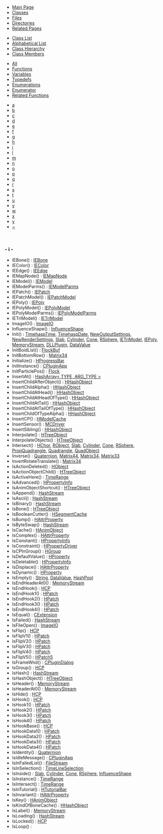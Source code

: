 <div class="tabs">

- [Main Page](index.md)
- <span id="current">[Classes](annotated.md)</span>
- [Files](files.md)
- [Directories](dirs.md)
- [Related Pages](pages.md)

</div>

<div class="tabs">

- [Class List](annotated.md)
- [Alphabetical List](classes.md)
- [Class Hierarchy](hierarchy.md)
- <span id="current">[Class Members](functions.md)</span>

</div>

<div class="tabs">

- [All](functions.md)
- <span id="current">[Functions](functions_func.md)</span>
- [Variables](functions_vars.md)
- [Typedefs](functions_type.md)
- [Enumerations](functions_enum.md)
- [Enumerator](functions_eval.md)
- [Related Functions](functions_rela.md)

</div>

<div class="tabs">

- [a](functions_func.md#index_a)
- [b](functions_func_0x62.md#index_b)
- [c](functions_func_0x63.md#index_c)
- [d](functions_func_0x64.md#index_d)
- [e](functions_func_0x65.md#index_e)
- [f](functions_func_0x66.md#index_f)
- [g](functions_func_0x67.md#index_g)
- [h](functions_func_0x68.md#index_h)
- <span id="current">[i](functions_func_0x69.md#index_i)</span>
- [l](functions_func_0x6c.md#index_l)
- [m](functions_func_0x6d.md#index_m)
- [n](functions_func_0x6e.md#index_n)
- [o](functions_func_0x6f.md#index_o)
- [p](functions_func_0x70.md#index_p)
- [q](functions_func_0x71.md#index_q)
- [r](functions_func_0x72.md#index_r)
- [s](functions_func_0x73.md#index_s)
- [t](functions_func_0x74.md#index_t)
- [u](functions_func_0x75.md#index_u)
- [v](functions_func_0x76.md#index_v)
- [w](functions_func_0x77.md#index_w)
- [x](functions_func_0x78.md#index_x)
- [y](functions_func_0x79.md#index_y)
- [~](functions_func_0x7e.md#index_~)

</div>

 

### <span id="index_i" class="anchor">- i -</span>

- IEBone() : <a href="classIEBone.md#cfa37a1a1c112db25f4ea32820c67834" class="el">IEBone</a>
- IEColor() : <a href="classIEColor.md#6a27992c81b3477b3a53bbb5bfd85eb4" class="el">IEColor</a>
- IEEdge() : <a href="classIEEdge.md#025b09007c6bdf00537be4c30b69283a" class="el">IEEdge</a>
- IEMapNode() : <a href="classIEMapNode.md#9f60677f2a266e79213a2297ac81af61" class="el">IEMapNode</a>
- IEModel() : <a href="classIEModel.md#1704f215522a4e3eb2f01e42bf22dcda" class="el">IEModel</a>
- IEModelParms() : <a href="classIEModelParms.md#fd53358f6dac46df3e2ce61d71ac96ba" class="el">IEModelParms</a>
- IEPatch() : <a href="classIEPatch.md#4d88c9081008df8c35fa46f5145ab8e8" class="el">IEPatch</a>
- IEPatchModel() : <a href="classIEPatchModel.md#1ef474e43a89fc9733a677d6e8b71b8b" class="el">IEPatchModel</a>
- IEPoly() : <a href="classIEPoly.md#e5c58507d0ab47d1d8ac126feffbfcdf" class="el">IEPoly</a>
- IEPolyModel() : <a href="classIEPolyModel.md#6c618a2d7941968b36a72acaae63fb1f" class="el">IEPolyModel</a>
- IEPolyModelParms() : <a href="classIEPolyModelParms.md#2ace6165b7f068d27c88b73edc852f8a" class="el">IEPolyModelParms</a>
- IETriModel() : <a href="classIETriModel.md#ef8ab89b66164ca474734b0670ffadd7" class="el">IETriModel</a>
- ImageIO() : <a href="classImageIO.md#cc318a80070b22d3f1c1d4b84658d602" class="el">ImageIO</a>
- InfluenceShape() : <a href="classInfluenceShape.md#69c0e794ea931eadcfa6bd26a668bfce" class="el">InfluenceShape</a>
- Init() : <a href="classTimehaspTime.md#f3f16eb5859d3bf642e6beb88534d012" class="el">TimehaspTime</a>, <a href="classTimehaspDate.md#f3f16eb5859d3bf642e6beb88534d012" class="el">TimehaspDate</a>, <a href="classNewOutputSettings.md#82357f0909d7b3f9aaac68bcf9463b65" class="el">NewOutputSettings</a>, <a href="classNewRenderSettings.md#82357f0909d7b3f9aaac68bcf9463b65" class="el">NewRenderSettings</a>, <a href="classSlab.md#4c070b0557b1721beae94ed3acb8db3c" class="el">Slab</a>, <a href="classCylinder.md#4c070b0557b1721beae94ed3acb8db3c" class="el">Cylinder</a>, <a href="classCone.md#f97d7f3970d3dcc1d686cefefb74fd9a" class="el">Cone</a>, <a href="classRSphere.md#edbcb285d8008c27561169c5c06ff29d" class="el">RSphere</a>, <a href="classIETriModel.md#99712cfce3529b5479ca47ea92742879" class="el">IETriModel</a>, <a href="classIEPoly.md#99712cfce3529b5479ca47ea92742879" class="el">IEPoly</a>, <a href="classMemoryStream.md#99712cfce3529b5479ca47ea92742879" class="el">MemoryStream</a>, <a href="classDLLPlugin.md#d95600d5402a0637aac3c6741ad7c0cb" class="el">DLLPlugin</a>, <a href="classDataValue.md#99712cfce3529b5479ca47ea92742879" class="el">DataValue</a>
- InitBoidList() : <a href="classFlockBuf.md#c8c5920f412942d4afff32534e28c8d2" class="el">FlockBuf</a>
- InitBottomRow() : <a href="classMatrix34.md#f0738c4e8f53227f03b0cf659b625304" class="el">Matrix34</a>
- Initialize() : <a href="classHProgressBar.md#7f73ed2f611b1c47451fdf8289c2f4a0" class="el">HProgressBar</a>
- InitInstance() : <a href="classCPluginApp.md#d41588beca51316e47d11b317342e95d" class="el">CPluginApp</a>
- InitParticlePos() : <a href="classFlock.md#869ee02436aa026cfcdb35afba4930e9" class="el">Flock</a>
- InsertAt() : <a href="classHashArray.md#c1a9ad8203baf81261ea98ad62b8fea0" class="el">HashArray&lt; TYPE, ARG_TYPE &gt;</a>
- InsertChildAfterObject() : <a href="classHHashObject.md#a42ade8055e415435caf3aa5b308373b" class="el">HHashObject</a>
- InsertChildAlpha() : <a href="classHHashObject.md#06f1f72c7b32b64359b27695aa63a301" class="el">HHashObject</a>
- InsertChildAtHead() : <a href="classHHashObject.md#47582aa91076a78c11195600c5e7b695" class="el">HHashObject</a>
- InsertChildAtHeadOfType() : <a href="classHHashObject.md#79d9f3da581d6ce06860fb2929ed2c91" class="el">HHashObject</a>
- InsertChildAtTail() : <a href="classHHashObject.md#f2d2000e6260ea8ab06a3f02a584bedc" class="el">HHashObject</a>
- InsertChildAtTailOfType() : <a href="classHHashObject.md#f35eb4f169883fe9880e3f067175f067" class="el">HHashObject</a>
- InsertChildOfTypeAlpha() : <a href="classHHashObject.md#ba2b2332d726c87d6c2c39ac21123a71" class="el">HHashObject</a>
- InsertCP() : <a href="classHModelCache.md#37d91e56daf6f36c331ffd4742b93c2f" class="el">HModelCache</a>
- InsertSensor() : <a href="classMCDriver.md#e5f04ad884e5acf1c2f3693640a0cd06" class="el">MCDriver</a>
- InsertSibling() : <a href="classHHashObject.md#20d5f0165a9679a8d9c3c01d38fbadb6" class="el">HHashObject</a>
- Interpolate() : <a href="classHTreeObject.md#b22bd4e7d4ee16faac11bd67d2b832c2" class="el">HTreeObject</a>
- InterpolateObjects() : <a href="classHTreeObject.md#0dc17c1e3538a6c838d2a8f32b6b5424" class="el">HTreeObject</a>
- Intersect() : <a href="classHChor.md#d4b50a542af8aaafec0643b721168e25" class="el">HChor</a>, <a href="classRObject.md#3a8a40efddd68314bac0f4f5cb5d99fb" class="el">RObject</a>, <a href="classSlab.md#3a8a40efddd68314bac0f4f5cb5d99fb" class="el">Slab</a>, <a href="classCylinder.md#3a8a40efddd68314bac0f4f5cb5d99fb" class="el">Cylinder</a>, <a href="classCone.md#3a8a40efddd68314bac0f4f5cb5d99fb" class="el">Cone</a>, <a href="classRSphere.md#3a8a40efddd68314bac0f4f5cb5d99fb" class="el">RSphere</a>, <a href="classPropQuadrangle.md#ebc1dd006469e892a02410cbfdd1d3ec" class="el">PropQuadrangle</a>, <a href="classQuadrangle.md#ebc1dd006469e892a02410cbfdd1d3ec" class="el">Quadrangle</a>, <a href="classQuadObject.md#c3c898dc00647a45cf30e65c45723946" class="el">QuadObject</a>
- Inverse() : <a href="classQuaternion.md#354fb8938cd1eb77d5dd2df81f85facf" class="el">Quaternion</a>, <a href="classMatrix44.md#354fb8938cd1eb77d5dd2df81f85facf" class="el">Matrix44</a>, <a href="classMatrix34.md#52f76e697bcd441f768d94a75f9af147" class="el">Matrix34</a>, <a href="classMatrix33.md#354fb8938cd1eb77d5dd2df81f85facf" class="el">Matrix33</a>
- InvertRotateTranslate() : <a href="classMatrix34.md#632951364224f535b63ffa8b9c7ed431" class="el">Matrix34</a>
- IsActionDeleted() : <a href="classHObject.md#e83a4dd9d146565313cbd515c3a79817" class="el">HObject</a>
- IsActionObjectChild() : <a href="classHTreeObject.md#0e3e0bf6de9458606f173f745f3eb976" class="el">HTreeObject</a>
- IsActiveHere() : <a href="classTimeRange.md#752df20a22feca5250d9fa17959ca4ed" class="el">TimeRange</a>
- IsAdvanced() : <a href="classHPropertyInfo.md#2f25cde5b7d9a82482357aa4ca89b47e" class="el">HPropertyInfo</a>
- IsAnimObjectShortcut() : <a href="classHTreeObject.md#f747ef35d50e7ed68029953a77a0cf07" class="el">HTreeObject</a>
- IsAppend() : <a href="classHashStream.md#94977e284e49dc050203510b6574c19c" class="el">HashStream</a>
- IsAscii() : <a href="classHashStream.md#626e55657c8d034138ab0337249e1a0c" class="el">HashStream</a>
- IsBinary() : <a href="classHashStream.md#2407b618828aafa3fddf93a9fe6dcb53" class="el">HashStream</a>
- IsBone() : <a href="classHTreeObject.md#5f4a9157eae9a56e90bf06cac20a7f54" class="el">HTreeObject</a>
- IsBooleanCutter() : <a href="classHSegmentCache.md#448c3e85ba706a917d04294f66f8f17f" class="el">HSegmentCache</a>
- IsBump() : <a href="classHAttrProperty.md#babc46110514d463775be8b32e77d9ef" class="el">HAttrProperty</a>
- IsByteSwap() : <a href="classHashStream.md#3b596ce44b575912067e2c5658059b85" class="el">HashStream</a>
- IsCache() : <a href="classHAnimObject.md#9016643866e5d93362934fdb288d911a" class="el">HAnimObject</a>
- IsComplex() : <a href="classHAttrProperty.md#e6c777c8868e6c7b4c1e6e361e605809" class="el">HAttrProperty</a>
- IsConstant() : <a href="classHPropertyInfo.md#8739f2690f2cf3191ffec83d39023a84" class="el">HPropertyInfo</a>
- IsConstraint() : <a href="classHPropertyDriver.md#d731ed98aa0cb2e89c6e73bd86749cf9" class="el">HPropertyDriver</a>
- IsCPInGroup() : <a href="classHGroup.md#84a81eb52575b3658bb96eaae21efb90" class="el">HGroup</a>
- IsDefaultValue() : <a href="classHProperty.md#aa7830eb0ae25a6605210b5545b2c5be" class="el">HProperty</a>
- IsDeletable() : <a href="classHPropertyInfo.md#0084d87c59410a05561124c9b752eee7" class="el">HPropertyInfo</a>
- IsDisplace() : <a href="classHAttrProperty.md#a4d06b7df2141069e22cc9f61ffe7f48" class="el">HAttrProperty</a>
- IsDynamic() : <a href="classHProperty.md#347f1de0b06c6c220a0f05cfb800d4ed" class="el">HProperty</a>
- IsEmpty() : <a href="classString.md#479ebc765d2d240345597ecf68c6cf70" class="el">String</a>, <a href="classDataValue.md#4b60768e769540f6a89151e8189e132a" class="el">DataValue</a>, <a href="classHashPool.md#4b60768e769540f6a89151e8189e132a" class="el">HashPool</a>
- IsEndHeaderAt0() : <a href="classMemoryStream.md#0879fd2cb8a10c0314f03815a9a61341" class="el">MemoryStream</a>
- IsEndHook() : <a href="classHCP.md#406715ac9f4458cfc524451bae23edc4" class="el">HCP</a>
- IsEndHook1() : <a href="classHPatch.md#b3d0473868d3d6ba7b65627c42755a07" class="el">HPatch</a>
- IsEndHook2() : <a href="classHPatch.md#5637a06b270b9e78e2d81ae24a29e91a" class="el">HPatch</a>
- IsEndHook3() : <a href="classHPatch.md#88a857fe7c42248b65cb82fd85af81cb" class="el">HPatch</a>
- IsEndHook4() : <a href="classHPatch.md#f3ae9c0daf2f59393d1a84bff7660084" class="el">HPatch</a>
- IsEqual() : <a href="classCExtension.md#4ed08c5ed2f0a3d8d8079c3e1b359470" class="el">CExtension</a>
- IsFailed() : <a href="classHashStream.md#ad8b70f98e8988393d100775ceef5e78" class="el">HashStream</a>
- IsFileOpen() : <a href="classImageIO.md#b5e02f4aac715fe7eeed4d85e199127d" class="el">ImageIO</a>
- IsFlip() : <a href="classHCP.md#be9e8fdb21cc276285568588a6b3ee79" class="el">HCP</a>
- IsFlipV1() : <a href="classHPatch.md#89217443571ed1bcee4c59db18edeead" class="el">HPatch</a>
- IsFlipV2() : <a href="classHPatch.md#ce226b1a914b434ff9d8133916981511" class="el">HPatch</a>
- IsFlipV3() : <a href="classHPatch.md#42415ca90a11f954418b982e598c3f93" class="el">HPatch</a>
- IsFlipV4() : <a href="classHPatch.md#3a3341c63fc12812cc995ab09a965a81" class="el">HPatch</a>
- IsFlipV5() : <a href="classHPatch5.md#eaa3cea754b6acb01ef4d92329bf9906" class="el">HPatch5</a>
- IsFrameWnd() : <a href="classCPluginDialog.md#0595382a22846971b04899a8f28ddd03" class="el">CPluginDialog</a>
- IsGroup() : <a href="classHCP.md#f79c9a5f3985f7f2051d87055242b1f5" class="el">HCP</a>
- IsHash() : <a href="classHashStream.md#3c6292aa52abee79ecfff30eb76abc52" class="el">HashStream</a>
- IsHashObject() : <a href="classHTreeObject.md#3cc50d1bfcedd6d4c7e0ca9d222acc3c" class="el">HTreeObject</a>
- IsHeader() : <a href="classMemoryStream.md#4fff96ceaef69ef6ff70b1f522abcbb4" class="el">MemoryStream</a>
- IsHeaderAt0() : <a href="classMemoryStream.md#0b2aa7bffc2537ad9036f93c37a92127" class="el">MemoryStream</a>
- IsHide() : <a href="classHCP.md#8f2bb2f0912b79d699a8c2d3d06e2b19" class="el">HCP</a>
- IsHook() : <a href="classHCP.md#279ba4834ab299cfa7f5353cc04ae131" class="el">HCP</a>
- IsHook1() : <a href="classHPatch.md#03cda15f41d0dc8a552345b169678bf5" class="el">HPatch</a>
- IsHook2() : <a href="classHPatch.md#41814f2f1d8a99e2e4a8bfded0488e2d" class="el">HPatch</a>
- IsHook3() : <a href="classHPatch.md#e07c8f5ec105286f9993a4543e163caa" class="el">HPatch</a>
- IsHook4() : <a href="classHPatch.md#de47c4dfe12f9016466bbcdafb0186e1" class="el">HPatch</a>
- IsHookBase() : <a href="classHCP.md#9451a9afd8d10ff9f2011e189e20d3a0" class="el">HCP</a>
- IsHookData1() : <a href="classHPatch.md#11a44ab0e1b5c5bdf9f9c2cd0694a9ba" class="el">HPatch</a>
- IsHookData2() : <a href="classHPatch.md#5419ea42e58303886a23c07e1caf6ed1" class="el">HPatch</a>
- IsHookData3() : <a href="classHPatch.md#0196853fd3e3e1905330eac41fedfc5c" class="el">HPatch</a>
- IsHookData4() : <a href="classHPatch.md#880661963ef3dc3ca7d8f145304659a5" class="el">HPatch</a>
- IsIdentity() : <a href="classQuaternion.md#2c7a0650161ae2554bcb061c523a268a" class="el">Quaternion</a>
- IsIdleMessage() : <a href="classCPluginApp.md#94d0a34527c8a35ee5cf64051d4e5fc3" class="el">CPluginApp</a>
- IsInFailedList() : <a href="classFileStream.md#b451959fa2fddc994e307366e99e464c" class="el">FileStream</a>
- IsInSelection() : <a href="classTimeLineSelection.md#1877edadf2af785b8e0a7067136645e4" class="el">TimeLineSelection</a>
- IsInside() : <a href="classSlab.md#cf5b86a14d1309ececc1cf2190d848b0" class="el">Slab</a>, <a href="classCylinder.md#cf5b86a14d1309ececc1cf2190d848b0" class="el">Cylinder</a>, <a href="classCone.md#cf5b86a14d1309ececc1cf2190d848b0" class="el">Cone</a>, <a href="classRSphere.md#cf5b86a14d1309ececc1cf2190d848b0" class="el">RSphere</a>, <a href="classInfluenceShape.md#d15806044fc54bed18e5ebcc9fec450f" class="el">InfluenceShape</a>
- IsInstance() : <a href="classTimeRange.md#0a27f82745897daefc1926344619da70" class="el">TimeRange</a>
- IsIntersect() : <a href="classTimeRange.md#f1c65f6ebe6045430943661391edfd35" class="el">TimeRange</a>
- IsInTutorial() : <a href="classHTutorialBar.md#5439a6e5bb92d16b358ee1bde7aa0b5f" class="el">HTutorialBar</a>
- IsInvariant() : <a href="classHAttrProperty.md#e01b86bc84d44bdd04d08ea13dc28635" class="el">HAttrProperty</a>
- IsKey() : <a href="classHAnimObject.md#5053985d57baafc4d758f97990c134d6" class="el">HAnimObject</a>
- IsKindOfBoneCache() : <a href="classHHashObject.md#10cdf81d35cde6c49e8a699b74aa5482" class="el">HHashObject</a>
- IsLabel() : <a href="classMemoryStream.md#30512244e4403f57c456776f1f127551" class="el">MemoryStream</a>
- IsLoading() : <a href="classHashStream.md#d6250c7bedd41bd6244d5bd066ef9723" class="el">HashStream</a>
- IsLocked() : <a href="classHCP.md#9f0a1babb1d9d4b0f25da587c623b350" class="el">HCP</a>
- IsLoop() : 